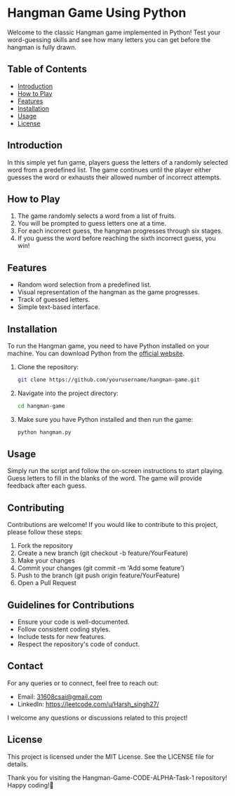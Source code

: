 # Hangman Game Using Python

Welcome to the classic Hangman game implemented in Python! Test your word-guessing skills and see how many letters you can get before the hangman is fully drawn.

## Table of Contents

- [Introduction](#introduction)
- [How to Play](#how-to-play)
- [Features](#features)
- [Installation](#installation)
- [Usage](#usage)
- [License](#license)

## Introduction

In this simple yet fun game, players guess the letters of a randomly selected word from a predefined list. The game continues until the player either guesses the word or exhausts their allowed number of incorrect attempts.

## How to Play

1. The game randomly selects a word from a list of fruits.
2. You will be prompted to guess letters one at a time.
3. For each incorrect guess, the hangman progresses through six stages.
4. If you guess the word before reaching the sixth incorrect guess, you win!

## Features

- Random word selection from a predefined list.
- Visual representation of the hangman as the game progresses.
- Track of guessed letters.
- Simple text-based interface.

## Installation

To run the Hangman game, you need to have Python installed on your machine. You can download Python from the [official website](https://www.python.org/downloads/).

1. Clone the repository:

   ```bash
   git clone https://github.com/yourusername/hangman-game.git
   ```
2. Navigate into the project directory:
   ```bash
   cd hangman-game
   ```
3. Make sure you have Python installed and then run the game:
   ```bash
   python hangman.py
   ```
## Usage
Simply run the script and follow the on-screen instructions to start playing. Guess letters to fill in the blanks of the word. The game will provide feedback after each guess.

## Contributing

Contributions are welcome! If you would like to contribute to this project, please follow these steps:

1. Fork the repository
2. Create a new branch (git checkout -b feature/YourFeature)
3. Make your changes
4. Commit your changes (git commit -m 'Add some feature')
5. Push to the branch (git push origin feature/YourFeature)
6. Open a Pull Request

## Guidelines for Contributions
- Ensure your code is well-documented.
- Follow consistent coding styles.
- Include tests for new features.
- Respect the repository's code of conduct.

## Contact
For any queries or to connect, feel free to reach out:

- Email: 31608csai@gmail.com
- LinkedIn: https://leetcode.com/u/Harsh_singh27/

I welcome any questions or discussions related to this project!

## License
This project is licensed under the MIT License. See the LICENSE file for details.


Thank you for visiting the Hangman-Game-CODE-ALPHA-Task-1 repository! Happy coding!🎉
